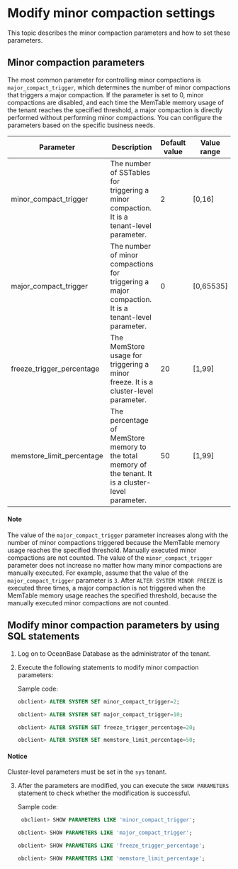 # Modify minor compaction settings

This topic describes the minor compaction parameters and how to set these parameters.

## Minor compaction parameters

The most common parameter for controlling minor compactions is `major_compact_trigger`, which determines the number of minor compactions that triggers a major compaction. If the parameter is set to 0, minor compactions are disabled, and each time the MemTable memory usage of the tenant reaches the specified threshold, a major compaction is directly performed without performing minor compactions. You can configure the parameters based on the specific business needs.

| Parameter | Description | Default value | Value range |
|-----------------------------|-------------------------------------------------------|-----|--------------|
| minor_compact_trigger | The number of SSTables for triggering a minor compaction. It is a tenant-level parameter.  | 2 | [0,16] |
| major_compact_trigger | The number of minor compactions for triggering a major compaction. It is a tenant-level parameter.  | 0 | [0,65535] |
| freeze_trigger_percentage | The MemStore usage for triggering a minor freeze. It is a cluster-level parameter.  | 20 | [1,99] |
| memstore_limit_percentage | The percentage of MemStore memory to the total memory of the tenant. It is a cluster-level parameter.  | 50 | [1,99] |

  <main id="notice" type='explain'>
    <h4>Note</h4>
    <p>The value of the <code>major_compact_trigger</code> parameter increases along with the number of minor compactions triggered because the MemTable memory usage reaches the specified threshold. Manually executed minor compactions are not counted. The value of the <code>minor_compact_trigger</code> parameter does not increase no matter how many minor compactions are manually executed. For example, assume that the value of the <code>major_compact_trigger</code> parameter is <code>3</code>. After <code>ALTER SYSTEM MINOR FREEZE</code> is executed three times, a major compaction is not triggered when the MemTable memory usage reaches the specified threshold, because the manually executed minor compactions are not counted. </p>
  </main>

## Modify minor compaction parameters by using SQL statements

1. Log on to OceanBase Database as the administrator of the tenant.

2. Execute the following statements to modify minor compaction parameters:

   Sample code:

   ```sql
   obclient> ALTER SYSTEM SET minor_compact_trigger=2;

   obclient> ALTER SYSTEM SET major_compact_trigger=10;

   obclient> ALTER SYSTEM SET freeze_trigger_percentage=20;

   obclient> ALTER SYSTEM SET memstore_limit_percentage=50;
   ```

  <main id="notice" type='notice'>
    <h4>Notice</h4>
    <p>Cluster-level parameters must be set in the <code>sys</code> tenant. </p>
  </main>

3. After the parameters are modified, you can execute the `SHOW PARAMETERS` statement to check whether the modification is successful.

   Sample code:

   ```sql
    obclient> SHOW PARAMETERS LIKE 'minor_compact_trigger';

   obclient> SHOW PARAMETERS LIKE 'major_compact_trigger';

   obclient> SHOW PARAMETERS LIKE 'freeze_trigger_percentage';

   obclient> SHOW PARAMETERS LIKE 'memstore_limit_percentage';
   ```
